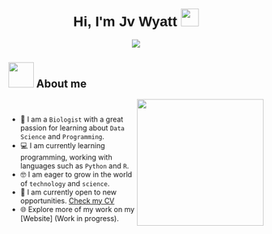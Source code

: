 <h1 align="center" style="font-family: Arial;">
  Hi, I'm Jv Wyatt <img src="https://media.giphy.com/media/hvRJCLFzcasrR4ia7z/giphy.gif" width="35">
</h1>
<p align="center">
  <a href="https://github.com/JvWyatt">
    <img src="https://readme-typing-svg.herokuapp.com?font=Arial&color=%C39A6A&size=25&center=true&vCenter=true&width=600&height=100&lines=The+Science+inspires+me+.+.+.;The+Code+drives+me+.+.+.;The+Data+fuels+my+passion+.+.+.;Biologist+at+heart,+programmer+in+the+making.;">
  </a>
</p>

## <picture><img src="https://avatars.githubusercontent.com/u/112116387?v=4" width="50px"></picture> About me
<picture><img align="right" src="https://assets.zyrosite.com/Aq20eV79zLfpXV6b/bb375cdd655184ca2715ac5059e73651-YX4ZEeZEvbhrMMZa.gif" width="250px"></picture>
<br> 
- :dna: I am a `Biologist` with a great passion for learning about `Data Science` and `Programming`.
- :computer: I am currently learning programming, working with languages such as `Python` and `R`.
- :nerd_face: I am eager to grow in the world of `technology` and `science`.
- :mag_right: I am currently open to new opportunities. [Check my CV](https://drive.google.com/uc?export=download&id=1w5Uvi5mY6cBiYRTZmUg_ByGszp_j5JsS)
- :globe_with_meridians: Explore more of my work on my [Website] (Work in progress).
<br>





